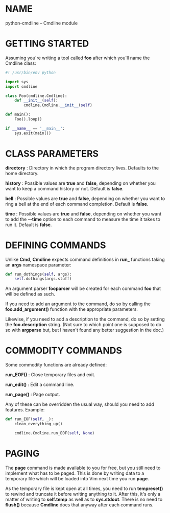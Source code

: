 # NAME

python-cmdline – Cmdline module

# GETTING STARTED

Assuming you're writing a tool called **foo** after which you'll
name the Cmdline class:

```python
#! /usr/bin/env python

import sys
import cmdline

class Foo(cmdline.Cmdline):
    def __init__(self):
        cmdline.Cmdline.__init__(self)

def main():
    Foo().loop()

if __name__ == '__main__':
    sys.exit(main())
```

# CLASS PARAMETERS 

**directory**
:   Directory in which the program directory lives. Defaults to the home
    directory.

**history**
:   Possible values are **true** and **false**, depending on whether you
    want to keep a command history or not.  Default is **false**.

**bell**
:   Possible values are **true** and **false**, depending on whether you want
    to ring a bell at the end of each command completion. Default is **false**.

**time**
:   Possible values are **true** and **false**, depending on whether you
    want to add the **--time** option to each command to measure the time it
    takes to run it. Default is **false**.

# DEFINING COMMANDS

Unlike **Cmd**, **Cmdline** expects command definitions in **run_** functions
taking an **args** namespace parameter:

```python
def run_dothings(self, args):
    self.dothings(args.stuff)
```

An argument parser **fooparser**
will be created for each command **foo** that will be defined as such.

If you need to add an argument to the command, do so by calling the
**foo.add_argument()** function with the appropriate parameters.

Likewise, if you need to add a description to the command, do so by setting
the **foo.description** string.  (Not sure to which point one is supposed
to do so with **argparse** but, but I haven't found any better suggestion
in the doc.)

# COMMODITY COMMANDS

Some commodity functions are already defined:

**run_EOF()**
:   Close temporary files and exit.

**run_edit()**
:   Edit a command line.

**run_page()**
:   Page output.

Any of these can be overridden the usual way, should you need to add features.
Example:

```python
def run_EOF(self, _):
    clean_everything_up()

    cmdline.Cmdline.run_EOF(self, None)
```

# PAGING

The **page** command is made available to you for free, but you still
need to implement what has to be paged. This is done by writing data to a
temporary file which will be loaded into Vim next time you run **page**.

As the temporary file is kept open at all times, you need to run
**tempreset()** to rewind and truncate it before writing anything to it.
After this, it's only a matter of writing to **self.temp** as well as to
**sys.stdout**. There is no need to **flush()** because **Cmdline** does
that anyway after each command runs.
